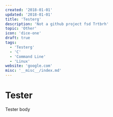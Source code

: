 ```yaml
---
created: '2018-01-01'
updated: '2018-01-01'
title: 'Testerg'
description: 'Not a github project fsd Trtbrh'
topic: 'Other'
icon: 'dice-one'
draft: true
tags:
  - 'Testerg'
  - 'C'
  - 'Command Line'
  - 'Linux'
website: 'google.com'
misc: '__misc__/index.md'
---
```


# Tester

Tester body